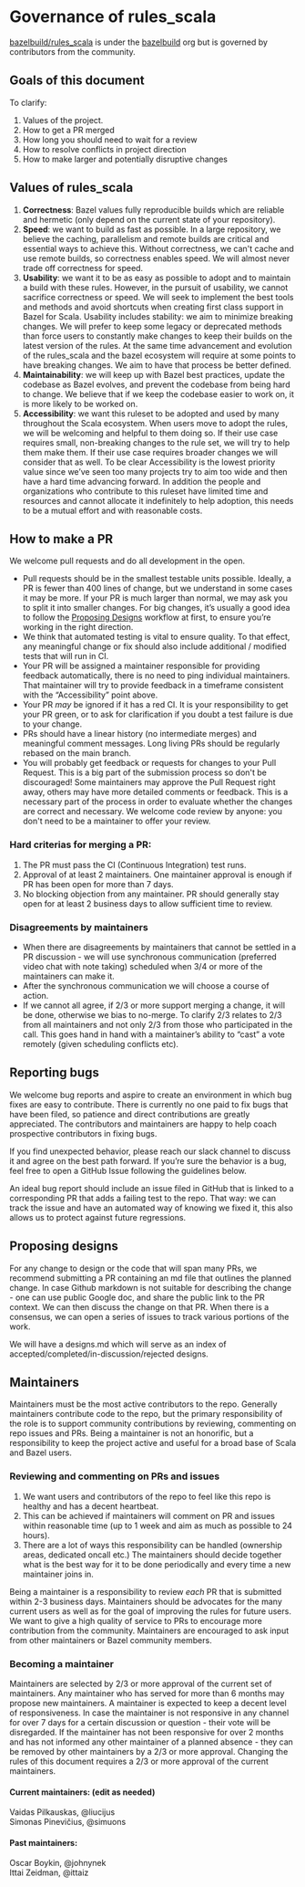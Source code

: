 # Governance of rules_scala
[bazelbuild/rules_scala](https://github.com/bazelbuild/rules_scala) is under the [bazelbuild](https://github.com/bazelbuild) org but is governed by contributors from the community.  
## Goals of this document
To clarify:  
1. Values of the project.  
2. How to get a PR merged  
3. How long you should need to wait for a review  
4. How to resolve conflicts in project direction  
5. How to make larger and potentially disruptive changes  
## Values of rules_scala
1. **Correctness**: Bazel values fully reproducible builds which are reliable and hermetic (only depend on the current state of your repository).  
2. **Speed**: we want to build as fast as possible. In a large repository, we believe the caching, parallelism and remote builds are critical and essential ways to achieve this. Without correctness, we can't cache and use remote builds, so correctness enables speed. We will almost never trade off correctness for speed.  
3. **Usability**: we want it to be as easy as possible to adopt and to maintain a build with these rules. However, in the pursuit of usability, we cannot sacrifice correctness or speed. We will seek to implement the best tools and methods and avoid shortcuts when creating first class support in Bazel for Scala. Usability includes stability: we aim to minimize breaking changes. We will prefer to keep some legacy or deprecated methods than force users to constantly make changes to keep their builds on the latest version of the rules. At the same time advancement and evolution of the rules_scala and the bazel ecosystem will require at some points to have breaking changes. We aim to have that process be better defined.  
4. **Maintainability**: we will keep up with Bazel best practices, update the codebase as Bazel evolves, and prevent the codebase from being hard to change. We believe that if we keep the codebase easier to work on, it is more likely to be worked on.  
5. **Accessibility**: we want this ruleset to be adopted and used by many throughout the Scala ecosystem. When users move to adopt the rules, we will be welcoming and helpful to them doing so. If their use case requires small, non-breaking changes to the rule set, we will try to help them make them. If their use case requires broader changes we will consider that as well. To be clear Accessibility is the lowest priority value since we’ve seen too many projects try to aim too wide and then have a hard time advancing forward. In addition the people and organizations who contribute to this ruleset have limited time and resources and cannot allocate it indefinitely to help adoption, this needs to be a mutual effort and with reasonable costs.  
## How to make a PR
We welcome pull requests and do all development in the open.   
* Pull requests should be in the smallest testable units possible. Ideally, a PR is fewer than 400 lines of change, but we understand in some cases it may be more. If your PR is much larger than normal, we may ask you to split it into smaller changes. For big changes, it’s usually a good idea to follow the [Proposing Designs](#proposing-designs) workflow at first, to ensure you’re working in the right direction.
* We think that automated testing is vital to ensure quality. To that effect, any meaningful change or fix should also include additional / modified tests that will run in CI.
* Your PR will be assigned a maintainer responsible for providing feedback automatically, there is no need to ping individual maintainers. That maintainer will try to provide feedback in a timeframe consistent with the “Accessibility” point above.
* Your PR _may_ be ignored if it has a red CI. It is your responsibility to get your PR green, or to ask for clarification if you doubt a test failure is due to your change.
* PRs should have a linear history (no intermediate merges) and meaningful comment messages. Long living PRs should be regularly rebased on the main branch.
* You will probably get feedback or requests for changes to your Pull Request. This is a big part of the submission process so don't be discouraged! Some maintainers may approve the Pull Request right away, others may have more detailed comments or feedback. This is a necessary part of the process in order to evaluate whether the changes are correct and necessary. We welcome code review by anyone: you don't need to be a maintainer to offer your review.
### Hard criterias for merging a PR:
1. The PR must pass the CI (Continuous Integration) test runs. 
2. Approval of at least 2 maintainers. One maintainer approval is enough if PR has been open for more than 7 days.
3. No blocking objection from any maintainer. PR should generally stay open for at least 2 business days to allow sufficient time to review.
### Disagreements by maintainers
* When there are disagreements by maintainers that cannot be settled in a PR discussion - we will use synchronous communication (preferred video chat with note taking) scheduled when 3/4 or more of the maintainers can make it. 
* After the synchronous communication we will choose a course of action. 
* If we cannot all agree, if 2/3 or more support merging a change, it will be done, otherwise we bias to no-merge. To clarify 2/3 relates to 2/3 from all maintainers and not only 2/3 from those who participated in the call. This goes hand in hand with a maintainer’s ability to “cast” a vote remotely (given scheduling conflicts etc). 
 
## Reporting bugs
We welcome bug reports and aspire to create an environment in which bug fixes are easy to contribute. There is currently no one paid to fix bugs that have been filed, so patience and direct contributions are greatly appreciated. The contributors and maintainers are happy to help coach prospective contributors in fixing bugs.  

If you find unexpected behavior, please reach our slack channel to discuss it and agree on the best path forward. If you’re sure the behavior is a bug, feel free to open a GitHub Issue following the guidelines below.  

An ideal bug report should include an issue filed in GitHub that is linked to a corresponding PR that adds a failing test to the repo. That way: we can track the issue and have an automated way of knowing we fixed it, this also allows us to protect against future regressions.  
## Proposing designs
For any change to design or the code that will span many PRs, we recommend submitting a PR containing an md file that outlines the planned change. In case Github markdown is not suitable for describing the change - one can use public Google doc, and share the public link to the PR context. We can then discuss the change on that PR. When there is a consensus, we can open a series of issues to track various portions of the work.  

We will have a designs.md which will serve as an index of accepted/completed/in-discussion/rejected designs.
## Maintainers
Maintainers must be the most active contributors to the repo. Generally maintainers contribute code to the repo, but the primary responsibility of the role is to support community contributions by reviewing, commenting on repo issues and PRs. Being a maintainer is not an honorific, but a responsibility to keep the project active and useful for a broad base of Scala and Bazel users.
### Reviewing and commenting on PRs and issues
1. We want users and contributors of the repo to feel like this repo is healthy and has a decent heartbeat. 
2. This can be achieved if maintainers will comment on PR and issues within reasonable time (up to 1 week and aim as much as possible to 24 hours). 
3. There are a lot of ways this responsibility can be handled (ownership areas, dedicated oncall etc.) The maintainers should decide together what is the best way for it to be done periodically and every time a new maintainer joins in.

Being a maintainer is a responsibility to review _each_ PR that is submitted within 2-3 business days. Maintainers should be advocates for the many current users as well as for the goal of improving the rules for future users. We want to give a high quality of service to PRs to encourage more contribution from the community. Maintainers are encouraged to ask input from other maintainers or Bazel community members.
 
### Becoming a maintainer
Maintainers are selected by 2/3 or more approval of the current set of maintainers. Any maintainer who has served for more than 6 months may propose new maintainers. A maintainer is expected to keep a decent level of responsiveness. In case the maintainer is not responsive in any channel for over 7 days for a certain discussion or question - their vote will be disregarded. If the maintainer has not been responsive for over 2 months and has not informed any other maintainer of a planned absence - they can be removed by other maintainers by a 2/3 or more approval. Changing the rules of this document requires a 2/3 or more approval of the current maintainers.


#### Current maintainers: (edit as needed)  
Vaidas Pilkauskas, @liucijus  
Simonas Pinevičius, @simuons
#### Past maintainers:  
Oscar Boykin, @johnynek  
Ittai Zeidman, @ittaiz   



